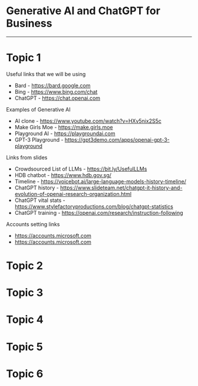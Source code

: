 # Generative AI and ChatGPT for Business
---
# Topic 1
Useful links that we will be using
* Bard - https://bard.google.com
* Bing - https://www.bing.com/chat
* ChatGPT - https://chat.openai.com

Examples of Generative AI
* AI clone - https://www.youtube.com/watch?v=HXv5nix2S5c
* Make Girls Moe - https://make.girls.moe
* Playground AI - https://playgroundai.com
* GPT-3 Playground - https://gpt3demo.com/apps/openai-gpt-3-playground

Links from slides
* Crowdsourced List of LLMs - https://bit.ly/UsefulLLMs
* HDB chatbot - https://www.hdb.gov.sg/
* Timeline - https://voicebot.ai/large-language-models-history-timeline/
* ChatGPT history - https://www.slideteam.net/chatgpt-it-history-and-evolution-of-openai-research-organization.html
* ChatGPT vital stats - https://www.stylefactoryproductions.com/blog/chatgpt-statistics
* ChatGPT training - https://openai.com/research/instruction-following 


Accounts setting links
* https://accounts.microsoft.com
* https://accounts.microsoft.com
  

# Topic 2


# Topic 3

# Topic 4

# Topic 5

# Topic 6
